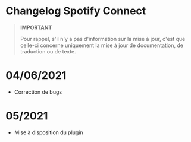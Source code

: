 # Changelog Spotify Connect

>**IMPORTANT**
>
>Pour rappel, s'il n'y a pas d'information sur la mise à jour, c'est que celle-ci concerne uniquement la mise à jour de documentation, de traduction ou de texte.

# 04/06/2021

- Correction de bugs

# 05/2021

- Mise à disposition du plugin
